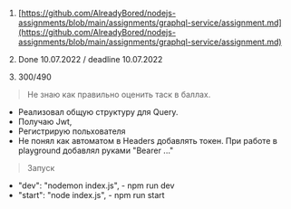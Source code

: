 1. [https://github.com/AlreadyBored/nodejs-assignments/blob/main/assignments/graphql-service/assignment.md](https://github.com/AlreadyBored/nodejs-assignments/blob/main/assignments/graphql-service/assignment.md)


2. Done 10.07.2022 / deadline 10.07.2022
3. 300/490

> Не знаю как правильно оценить таск в баллах.
* Реализовал общую структуру для Query.
* Получаю Jwt, 
* Регистрирую польхователя
* Не понял как автоматом в Headers добавлять токен. При работе в playground добавлял руками "Bearer ..."
 > Запуск
 * "dev": "nodemon index.js", - npm run dev
 * "start": "node index.js", - npm run start
